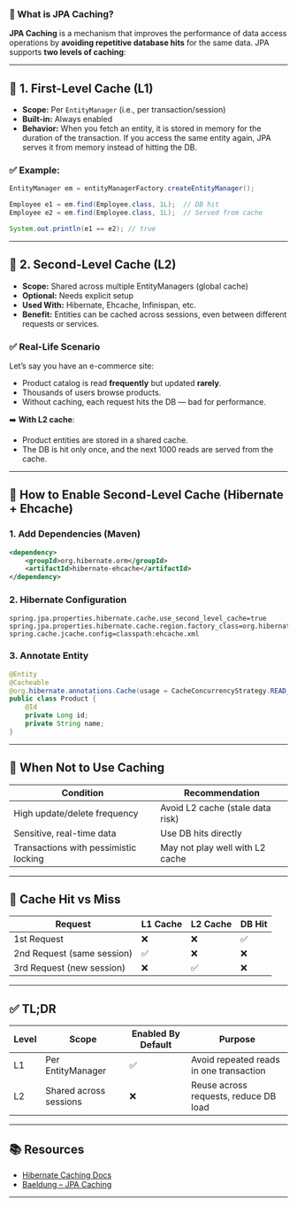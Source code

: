 ### 🧠 What is JPA Caching?

**JPA Caching** is a mechanism that improves the performance of data access operations by **avoiding repetitive database hits** for the same data. JPA supports **two levels of caching**:

---

## 🔹 1. First-Level Cache (L1)

* **Scope:** Per `EntityManager` (i.e., per transaction/session)
* **Built-in:** Always enabled
* **Behavior:** When you fetch an entity, it is stored in memory for the duration of the transaction. If you access the same entity again, JPA serves it from memory instead of hitting the DB.

### ✅ Example:

```java
EntityManager em = entityManagerFactory.createEntityManager();

Employee e1 = em.find(Employee.class, 1L);  // DB hit
Employee e2 = em.find(Employee.class, 1L);  // Served from cache

System.out.println(e1 == e2); // true
```

---

## 🔸 2. Second-Level Cache (L2)

* **Scope:** Shared across multiple EntityManagers (global cache)
* **Optional:** Needs explicit setup
* **Used With:** Hibernate, Ehcache, Infinispan, etc.
* **Benefit:** Entities can be cached across sessions, even between different requests or services.

### ✅ Real-Life Scenario

Let’s say you have an e-commerce site:

* Product catalog is read **frequently** but updated **rarely**.
* Thousands of users browse products.
* Without caching, each request hits the DB — bad for performance.

➡️ **With L2 cache**:

* Product entities are stored in a shared cache.
* The DB is hit only once, and the next 1000 reads are served from the cache.

---

## 🔧 How to Enable Second-Level Cache (Hibernate + Ehcache)

### 1. Add Dependencies (Maven)

```xml
<dependency>
    <groupId>org.hibernate.orm</groupId>
    <artifactId>hibernate-ehcache</artifactId>
</dependency>
```

### 2. Hibernate Configuration

```properties
spring.jpa.properties.hibernate.cache.use_second_level_cache=true
spring.jpa.properties.hibernate.cache.region.factory_class=org.hibernate.cache.jcache.JCacheRegionFactory
spring.cache.jcache.config=classpath:ehcache.xml
```

### 3. Annotate Entity

```java
@Entity
@Cacheable
@org.hibernate.annotations.Cache(usage = CacheConcurrencyStrategy.READ_ONLY)
public class Product {
    @Id
    private Long id;
    private String name;
}
```

---

## 🚫 When Not to Use Caching

| Condition                             | Recommendation                   |
| ------------------------------------- | -------------------------------- |
| High update/delete frequency          | Avoid L2 cache (stale data risk) |
| Sensitive, real-time data             | Use DB hits directly             |
| Transactions with pessimistic locking | May not play well with L2 cache  |

---

## 🧪 Cache Hit vs Miss

| Request                    | L1 Cache | L2 Cache | DB Hit |
| -------------------------- | -------- | -------- | ------ |
| 1st Request                | ❌        | ❌        | ✅      |
| 2nd Request (same session) | ✅        | ❌        | ❌      |
| 3rd Request (new session)  | ❌        | ✅        | ❌      |

---

## ✅ TL;DR

| Level | Scope                  | Enabled By Default | Purpose                                 |
| ----- | ---------------------- | ------------------ | --------------------------------------- |
| L1    | Per EntityManager      | ✅                  | Avoid repeated reads in one transaction |
| L2    | Shared across sessions | ❌                  | Reuse across requests, reduce DB load   |

---

## 📚 Resources

* [Hibernate Caching Docs](https://docs.jboss.org/hibernate/orm/current/userguide/html_single/Hibernate_User_Guide.html#caching)
* [Baeldung – JPA Caching](https://www.baeldung.com/jpa-entitymanager-caching)

---
